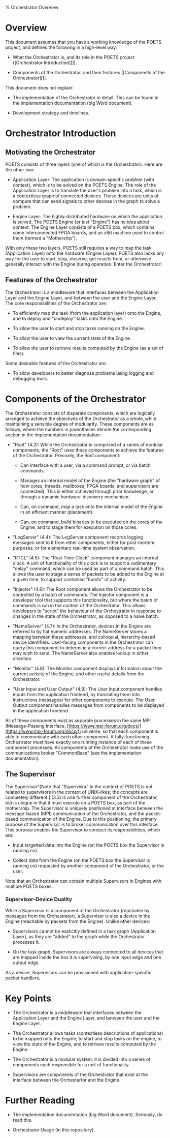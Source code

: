 % Orchestrator Overview

# Overview

This document assumes that you have a working knowledge of the POETS project,
and defines the following in a high-level way:

 - What the Orchestrator is, and its role in the POETS project ([Orchestrator
   Introduction][]).

 - Components of the Orchestrator, and their features ([Components of the
   Orchestrator][]).

This document does not explain:

 - The implementation of the Orchestrator in detail. This can be found in the
   implementation documentation (big Word document).

 - Development strategy and timelines.

# Orchestrator Introduction

## Motivating the Orchestrator

POETS consists of three layers (one of which is the Orchestrator). Here are the
other two:

 - Application Layer: The application is domain-specific problem (with
   context), which is to be solved on the POETS Engine. The role of the
   Application Layer is to translate the user's problem into a task, which is a
   contextless graph of connected devices. These devices are units of compute
   that can send signals to other devices in the graph to solve a problem.

 - Engine Layer: The highly-distributed hardware on which the application is
   solved. The POETS Engine (or just "Engine") has no idea about context. The
   Engine Layer consists of a POETS box, which contains some interconnected
   FPGA boards, and an x86 machine used to control them (termed a
   "Mothership").

With only these two layers, POETS still requires a way to map the task
(Application Layer) onto the hardware (Engine Layer). POETS also lacks any way
for the user to start, stop, observe, get results from, or otherwise generally
interact with the Engine during operation. Enter the Orchestrator!

## Features of the Orchestrator

The Orchestrator is a middleware that interfaces between the Application Layer
and the Engine Layer, and between the user and the Engine Layer. The core
responsibilities of the Orchestrator are:

 - To efficiently map the task (from the application layer) onto the Engine,
   and to deploy and "undeploy" tasks onto the Engine.

 - To allow the user to start and stop tasks running on the Engine.

 - To allow the user to view the current state of the Engine.

 - To allow the user to retrieve results computed by the Engine (as a set of
   files).

Some desirable features of the Orchestrator are:

 - To allow developers to better diagnose problems using logging and debugging
   tools.

# Components of the Orchestrator

The Orchestrator consists of disparate components, which are logically arranged
to achieve the objectives of the Orchestrator as a whole, while maintaining a
sensible degree of modularity. These components are as follows, where the
numbers in parentheses denote the corresponding section in the implementation
documentation:

 - "Root" (4.2): While the Orchestrator is comprised of a series of modular
   components, the "Root" uses these components to achieve the features of the
   Orchestrator. Precisely, the Root component:

   - Can interface with a user, via a command prompt, or via batch commands.

   - Manages an internal model of the Engine (the "hardware graph" of how
     cores, threads, mailboxes, FPGA boards, and supervisors are
     connected). This is either achieved through prior knowledge, or through a
     dynamic hardware-discovery mechanism.

   - Can, on command, map a task onto the internal model of the Engine in an
     efficient manner (placement).

   - Can, on command, build binaries to be executed on the cores of the Engine,
     and to stage them for execution on those cores.

 - "LogServer" (4.4): The LogServer component records logging messages sent to
   it from other components, either for post-mortem purposes, or for elementary
   real-time system observation.

 - "RTCL" (4.5): The "Real-Time Clock" component manages an internal clock. A
   unit of functionality of this clock is to support a rudimentary "delay"
   command, which can be used as part of a command batch. This allows the user
   to stage a series of packets to be added to the Engine at a given time, to
   support controlled "bursts" of activity.

 - "Injector" (4.6): The Root component allows the Orchestrator to be
   controlled by a batch of commands. The Injector component is a developer
   tool that supports this functionality, but where the batch of commands is
   run in the context of the Orchestrator. This allows developers to "script"
   the behaviour of the Orchestrator in response to changes in the state of
   the Orchestrator, as opposed to a naive batch.

 - "NameServer" (4.7): In the Orchestrator, devices in the Engine are referred
   to by flat numeric addresses. The NameServer stores a mapping between these
   addresses, and colloquial, hierarchy-based device identifiers. User-facing
   components in the Orchestrator can query this component to determine a
   correct address for a packet they may wish to send. The NameServer also
   enables lookup in either direction.

 - "Monitor" (4.8): The Monitor component displays information about the
   current activity of the Engine, and other useful details from the
   Orchestrator.

 - "User Input and User Output" (4.9): The User Input component handles inputs
   from the application frontend, by translating them into instructions
   (messages) for other components to execute. The User Output component
   handles messages from components to be displayed in the application
   frontend.

All of these components exist as separate processes in the same MPI
(Message-Passing Interface,
[https://www.mpi-forum.org/docs/](https://www.mpi-forum.org/docs/)) universe,
so that each component is able to communicate with each other component. A
fully-functioning Orchestrator must have exactly one running instance of each
of these component processes. All components of the Orchestrator make use of
the communications broker "CommonBase" (see the implementation documentation).

## The Supervisor

The Supervisor^[Note that "Supervisor" in the context of POETS is not related
to supervisors in the context of UNIX-likes; the concepts are completely
different.] (3.3) is one further component of the Orchestrator, but is unique
in that it must execute on a POETS box, as part of the mothership. The
Supervisor is uniquely positioned at interface between the message-based (MPI)
communication of the Orchestrator, and the packet-based communication of the
Engine. Due to this positioning, the primary purpose of the Supervisor is to
broker communication over this interface. This purpose enables the Supervisor
to conduct its responsibilities, which are:

 - Input targetted data into the Engine (on the POETS box the Supervisor is
   running on).

 - Collect data from the Engine (on the POETS box the Supervisor is running on)
   requested by another component of the Orchestrator, or the user.

Note that an Orchestrator can contain multiple Supervisors in Engines with
multiple POETS boxes.

### Supervisor-Device Duality

While a Supervisor is a component of the Orchestrator (reachable by messages
from the Orchestrator), a Supervisor is also a device in the Engine (reachable
by packets from the Engine). Unlike other devices:

 - Supervisors cannot be explicitly defined in a task graph (Application
   Layer), as they are "added" to the graph while the Orchestrator processes
   it.

 - On the task graph, Supervisors are always connected to all devices that are
   mapped inside the box it is supervising, by one input edge and one output
   edge.

As a device, Supervisors can be provisioned with application-specific packet
handlers.

# Key Points

- The Orchestrator is a middleware that interfaces between the Application
  Layer and the Engine Layer, and between the user and the Engine Layer.

- The Orchestrator allows tasks (contextless descriptions of applications) to
  be mapped onto the Engine, to start and stop tasks on the engine, to view the
  state of the Engine, and to retrieve results computed by the Engine.

- The Orchestrator is a modular system; it is divided into a series of
  components each responsible for a unit of functionality.

- Supervisors are components of the Orchestrator that exist at the interface
  between the Orchestartor and the Engine.

# Further Reading

 - The implementation documentation (big Word document). Seriously, do read
   this.

 - Orchestrator Usage (in this repository).
